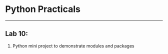 # Python Practicals

---


## Lab 10:


1. Python mini project to demonstrate modules and packages

